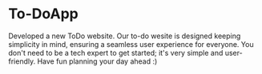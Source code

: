 # To-DoApp
Developed a new ToDo website.
Our to-do wesite is designed keeping simplicity in mind, ensuring a seamless user experience for everyone. 
You don't need to be a tech expert to get started; it's very simple and user-friendly. 
Have fun planning your day ahead :)
